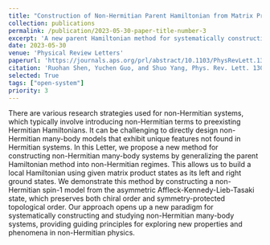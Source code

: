 ```yaml
---
title: "Construction of Non-Hermitian Parent Hamiltonian from Matrix Product States"
collection: publications
permalink: /publication/2023-05-30-paper-title-number-3
excerpt: 'A new parent Hamiltonian method for systematically constructing non-Hermitian systems.'
date: 2023-05-30
venue: 'Physical Review Letters'
paperurl: 'https://journals.aps.org/prl/abstract/10.1103/PhysRevLett.130.220401'
citation: 'Ruohan Shen, Yuchen Guo, and Shuo Yang, Phys. Rev. Lett. 130, 220401 (2023).'
selected: True
tags: ["open-system"]
priority: 3
---
```

There are various research strategies used for non-Hermitian systems, which typically involve introducing non-Hermitian terms to preexisting Hermitian Hamiltonians. It can be challenging to directly design non-Hermitian many-body models that exhibit unique features not found in Hermitian systems. In this Letter, we propose a new method for constructing non-Hermitian many-body systems by generalizing the parent Hamiltonian method into non-Hermitian regimes. This allows us to build a local Hamiltonian using given matrix product states as its left and right ground states. We demonstrate this method by constructing a non-Hermitian spin-1 model from the asymmetric Affleck-Kennedy-Lieb-Tasaki state, which preserves both chiral order and symmetry-protected topological order. Our approach opens up a new paradigm for systematically constructing and studying non-Hermitian many-body systems, providing guiding principles for exploring new properties and phenomena in non-Hermitian physics.
